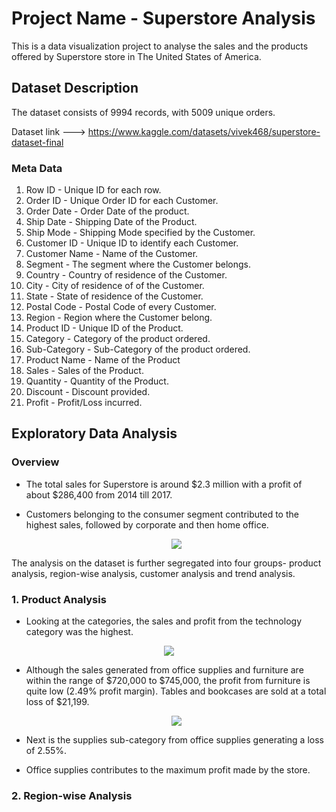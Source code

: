# Project Name - Superstore Analysis

This is a data visualization project to analyse the sales and the products offered by Superstore store in The United States of America.  

## Dataset Description

The dataset consists of 9994 records, with 5009 unique orders. 

Dataset link ---> https://www.kaggle.com/datasets/vivek468/superstore-dataset-final

### Meta Data

1. Row ID - Unique ID for each row.
2. Order ID - Unique Order ID for each Customer.
3. Order Date - Order Date of the product.
4. Ship Date - Shipping Date of the Product.
5. Ship Mode - Shipping Mode specified by the Customer.
6. Customer ID - Unique ID to identify each Customer.
7. Customer Name - Name of the Customer.
8. Segment - The segment where the Customer belongs.
9. Country - Country of residence of the Customer.
10. City - City of residence of of the Customer.
11. State - State of residence of the Customer.
12. Postal Code - Postal Code of every Customer.
13. Region - Region where the Customer belong.
14. Product ID - Unique ID of the Product.
15. Category - Category of the product ordered.
16. Sub-Category - Sub-Category of the product ordered.
17. Product Name - Name of the Product
18. Sales - Sales of the Product.
19. Quantity - Quantity of the Product.
20. Discount - Discount provided.
21. Profit - Profit/Loss incurred.

## Exploratory Data Analysis

### Overview

* The total sales for Superstore is around $2.3 million with a profit of about $286,400 from 2014 till 2017.
* Customers belonging to the consumer segment contributed to the highest sales, followed by corporate and then home office.

  <p align ="center">
  <img src="https://user-images.githubusercontent.com/105280450/198065112-49443884-aed7-4e05-877e-f0c583c981c0.png">
  </p>

  
The analysis on the dataset is further segregated into four groups- product analysis, region-wise analysis, customer analysis and trend analysis.

###  1. Product Analysis

* Looking at the categories, the sales and profit from the technology category was the highest. 
 <p align="center">
   <img src= "https://user-images.githubusercontent.com/105280450/198070006-17a3907d-2afb-45b7-9463-cab58f870f80.png">
  </p>

* Although the sales generated from office supplies and furniture are within the range of $720,000 to $745,000, the profit from furniture is quite low (2.49% profit margin). Tables and bookcases are sold at a total loss of $21,199.

   <p align="center">
   <img src= "https://user-images.githubusercontent.com/105280450/198066738-109a8c59-240e-4928-9d25-5ce198e4804c.png">
  </p>
* Next is the supplies sub-category from office supplies generating a loss of 2.55%.
* Office supplies contributes to the maximum profit made by the store.

 ###  2. Region-wise Analysis


